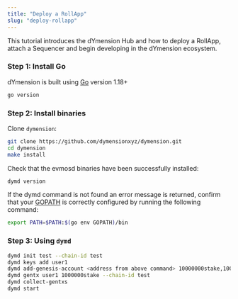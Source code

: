 ```yaml
---
title: "Deploy a RollApp"
slug: "deploy-rollapp"
---
```


This tutorial introduces the dYmension Hub and how to deploy a RollApp, attach a Sequencer and begin developing in the dYmension ecosystem.

### Step 1: Install Go

dYmension is built using [Go](https://go.dev/doc/install) version 1.18+

```sh
go version
```

### Step 2: Install binaries

Clone `dymension`:

```sh
git clone https://github.com/dymensionxyz/dymension.git
cd dymension
make install
```

Check that the evmosd binaries have been successfully installed:

```sh
dymd version
```

If the dymd command is not found an error message is returned, confirm that your [GOPATH](https://go.dev/doc/gopath_code#GOPATH) is correctly configured by running the following command:

```sh
export PATH=$PATH:$(go env GOPATH)/bin
```

### Step 3: Using `dymd`

```sh
dymd init test --chain-id test
dymd keys add user1
dymd add-genesis-account <address from above command> 10000000stake,1000token
dymd gentx user1 1000000stake --chain-id test
dymd collect-gentxs
dymd start
```
